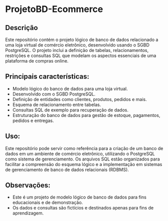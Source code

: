 # ProjetoBD-Ecommerce
## Descrição
Este repositório contém o projeto lógico de banco de dados relacionado a uma loja virtual de comércio eletrônico, desenvolvido usando o SGBD PostgreSQL. O projeto inclui a definição de tabelas, relacionamentos, restrições e consultas SQL que modelam os aspectos essenciais de uma plataforma de compras online.

## Principais características:
- Modelo lógico do banco de dados para uma loja virtual.
- Desenvolvido com o SGBD PostgreSQL.
- Definição de entidades como clientes, produtos, pedidos e mais.
- Esquema de relacionamento entre tabelas.
- Consultas SQL de exemplo para recuperação de dados.
- Estruturação do banco de dados para gestão de estoque, pagamentos, pedidos e entregas.

## Uso:
Este repositório pode servir como referência para a criação de um banco de dados em um ambiente de comércio eletrônico, utilizando o PostgreSQL como sistema de gerenciamento. Os arquivos SQL estão organizados para facilitar a compreensão do esquema lógico e a implementação em sistemas de gerenciamento de banco de dados relacionais (RDBMS).

## Observações:
- Este é um projeto de modelo lógico de banco de dados para fins educacionais e de demonstração.
- Os dados e consultas são fictícios e destinados apenas para fins de aprendizagem.

